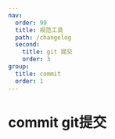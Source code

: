 ```yaml
---
nav:
  order: 99
  title: 规范工具
  path: /changelog
  second: 
    title: git 提交
    order: 3
group:
  title: commit
  order: 1
---
```


# commit git提交
